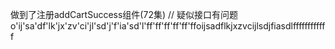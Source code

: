 做到了注册addCartSuccess组件(72集) // 疑似接口有问题
o'ij'sa'df'lk'jx'zv'ci'jl'sd'j'f'ia'sd'l'ff'ff'ff'ff'ff'ffoijsadflkjxzvcijlsdjfiasdlffffffffffff
